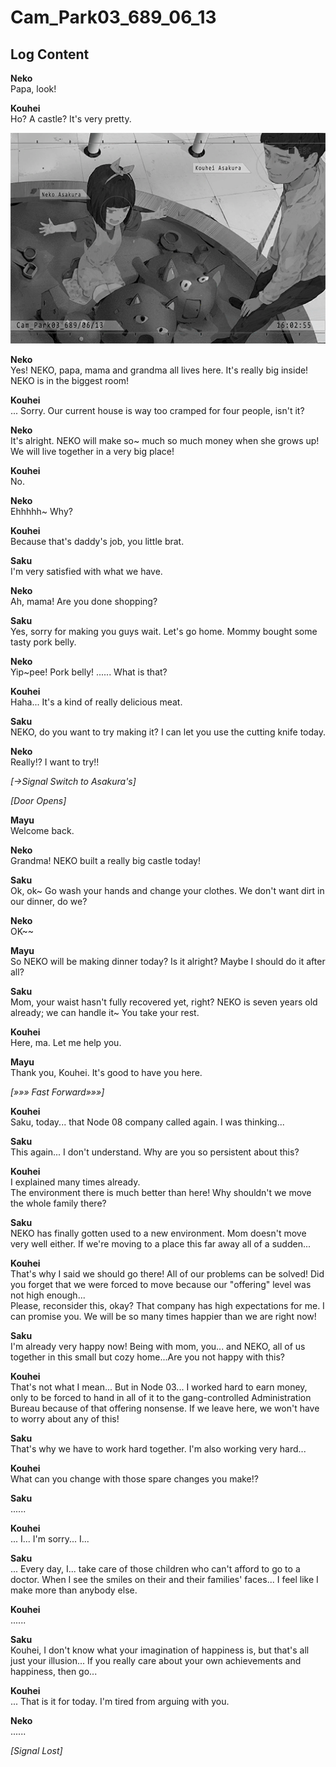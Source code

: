# Cam_Park03_689_06_13
## Log Content
**Neko**<br>
Papa, look!

**Kouhei**<br>
Ho? A castle? It's very pretty.

![naos0101.png](./attachments/naos0101.png)

**Neko**<br>
Yes! NEKO, papa, mama and grandma all lives here. It's really big inside! NEKO is in the biggest room!

**Kouhei**<br>
... Sorry. Our current house is way too cramped for four people, isn't it?

**Neko**<br>
It's alright. NEKO will make so\~ much so much money when she grows up! We will live together in a very big place!

**Kouhei**<br>
No.

**Neko**<br>
Ehhhhh\~ Why?

**Kouhei**<br>
Because that's daddy's job, you little brat.

**Saku**<br>
I'm very satisfied with what we have.

**Neko**<br>
Ah, mama! Are you done shopping?

**Saku**<br>
Yes, sorry for making you guys wait. Let's go home. Mommy bought some tasty pork belly.

**Neko**<br>
Yip\~pee! Pork belly! ...... What is that?

**Kouhei**<br>
Haha... It's a kind of really delicious meat.

**Saku**<br>
NEKO, do you want to try making it? I can let you use the cutting knife today.

**Neko**<br>
Really!? I want to try!!

*[→Signal Switch to Asakura's]*

*\[Door Opens\]*

**Mayu**<br>
Welcome back.

**Neko**<br>
Grandma! NEKO built a really big castle today!

**Saku**<br>
Ok, ok\~ Go wash your hands and change your clothes. We don't want dirt in our dinner, do we?

**Neko**<br>
OK\~\~

**Mayu**<br>
So NEKO will be making dinner today? Is it alright? Maybe I should do it after all?

**Saku**<br>
Mom, your waist hasn't fully recovered yet, right? NEKO is seven years old already; we can handle it\~ You take your rest.

**Kouhei**<br>
Here, ma. Let me help you.

**Mayu**<br>
Thank you, Kouhei. It's good to have you here.

*[»»» Fast Forward»»»]*

**Kouhei**<br>
Saku, today... that Node 08 company called again. I was thinking...

**Saku**<br>
This again... I don't understand. Why are you so persistent about this?

**Kouhei**<br>
I explained many times already. <br>
The environment there is much better than here! Why shouldn't we move the whole family there?

**Saku**<br>
NEKO has finally gotten used to a new environment. Mom doesn't move very well either. If we're moving to a place this far away all of a sudden...

**Kouhei**<br>
That's why I said we should go there! All of our problems can be solved! Did you forget that we were forced to move because our "offering" level was not high enough...<br>
Please, reconsider this, okay? That company has high expectations for me. I can promise you. We will be so many times happier than we are right now!

**Saku**<br>
I'm already very happy now! Being with mom, you... and NEKO, all of us together in this small but cozy home...Are you not happy with this?

**Kouhei**<br>
That's not what I mean... But in Node 03... I worked hard to earn money, only to be forced to hand in all of it to the gang\-controlled Administration Bureau because of that offering nonsense. If we leave here, we won't have to worry about any of this!

**Saku**<br>
That's why we have to work hard together. I'm also working very hard...

**Kouhei**<br>
What can you change with those spare changes you make!?

**Saku**<br>
......

**Kouhei**<br>
... I... I'm sorry... I...

**Saku**<br>
... Every day, I... take care of those children who can't afford to go to a doctor. When I see the smiles on their and their families' faces... I feel like I make more than anybody else.

**Kouhei**<br>
......

**Saku**<br>
Kouhei, I don't know what your imagination of happiness is, but that's all just your illusion... If you really care about your own achievements and happiness, then go...

**Kouhei**<br>
... That is it for today. I'm tired from arguing with you.

**Neko**<br>
......

*[Signal Lost]*